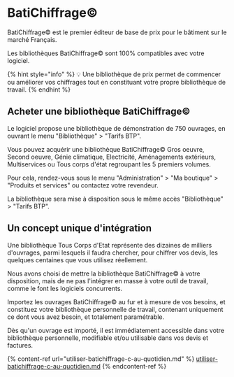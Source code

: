 # BatiChiffrage©

BatiChiffrage© est le premier éditeur de base de prix pour le bâtiment sur le marché Français.

Les bibliothèques BatiChiffrage© sont 100% compatibles avec votre logiciel.

{% hint style="info" %}
:bulb: Une bibliothèque de prix permet de commencer ou améliorer vos chiffrages tout en constituant votre propre bibliothèque de travail.
{% endhint %}

## Acheter une bibliothèque BatiChiffrage©

Le logiciel propose une bibliothèque de démonstration de 750 ouvrages, en ouvrant le menu "Bibliothèque" > "Tarifs BTP".

Vous pouvez acquérir une bibliothèque BatiChiffrage© Gros oeuvre, Second oeuvre, Génie climatique, Electricité, Aménagements extérieurs, Multiservices ou Tous corps d'état regroupant les 5 premiers volumes.

Pour cela, rendez-vous sous le menu "Administration" > "Ma boutique" > "Produits et services" ou contactez votre revendeur.

La bibliothèque sera mise à disposition sous le même accès "Bibliothèque" > "Tarifs BTP".

## Un concept unique d'intégration

Une bibliothèque Tous Corps d'Etat représente des dizaines de milliers d'ouvrages, parmi lesquels il faudra chercher, pour chiffrer vos devis, les quelques centaines que vous utilisez réellement.

Nous avons choisi de mettre la bibliothèque BatiChiffrage© à votre disposition, mais de ne pas l'intégrer en masse à votre outil de travail, comme le font les logiciels concurrents.

Importez les ouvrages BatiChiffrage© au fur et à mesure de vos besoins, et constituez votre bibliothèque personnelle de travail, contenant uniquement ce dont vous avez besoin, et totalement paramétrable.

Dès qu'un ouvrage est importé, il est immédiatement accessible dans votre bibliothèque personnelle, modifiable et/ou utilisable dans vos devis et factures.

{% content-ref url="utiliser-batichiffrage-c-au-quotidien.md" %}
[utiliser-batichiffrage-c-au-quotidien.md](utiliser-batichiffrage-c-au-quotidien.md)
{% endcontent-ref %}


